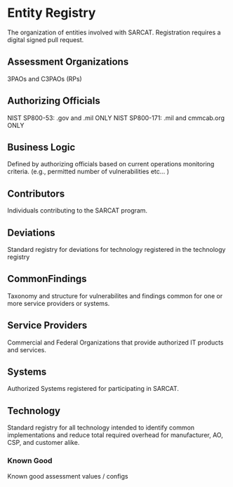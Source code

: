 # Entity Registry
The organization of entities involved with SARCAT. Registration requires a digital signed pull request. 

## Assessment Organizations
3PAOs and C3PAOs (RPs)

## Authorizing Officials
NIST SP800-53: .gov and .mil ONLY
NIST SP800-171: .mil and cmmcab.org ONLY

## Business Logic
Defined by authorizing officials based on current operations monitoring criteria.  (e.g., permitted number of vulnerabilities etc... )

## Contributors
Individuals contributing to the SARCAT program.

## Deviations
Standard registry for deviations for technology registered in the technology registry 

## CommonFindings
Taxonomy and structure for vulnerabilites and findings common for one or more service providers or systems. 

## Service Providers
Commercial and Federal Organizations that provide authorized IT products and services. 

## Systems
Authorized Systems registered for participating in SARCAT. 

## Technology
Standard registry for all technology intended to identify common implementations and reduce total required overhead for manufacturer, AO, CSP, and customer alike. 

### Known Good
Known good assessment values / configs 